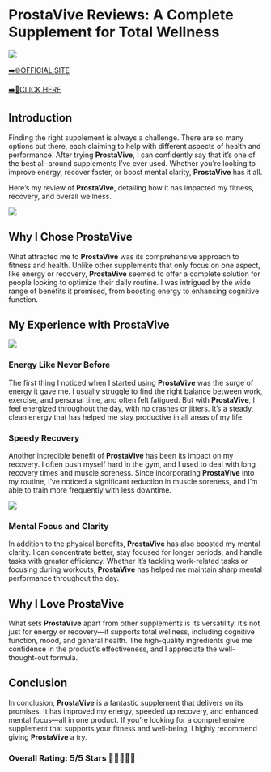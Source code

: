 # **ProstaVive Reviews**: A Complete Supplement for Total Wellness

[![](https://static.vecteezy.com/system/resources/thumbnails/019/896/014/small/buy-now-gradient-button-with-cart-symbol-buy-now-illustration-png.png)](https://edetoop.top/lander/sugarpreland-1/prostavive.html) 

[➡️🌐OFFICIAL SITE](https://edetoop.top/lander/sugarpreland-1/prostavive.html) 

[➡️🔗CLICK HERE](https://edetoop.top/lander/sugarpreland-1/prostavive.html) 


## Introduction

Finding the right supplement is always a challenge. There are so many options out there, each claiming to help with different aspects of health and performance. After trying **ProstaVive**, I can confidently say that it’s one of the best all-around supplements I’ve ever used. Whether you’re looking to improve energy, recover faster, or boost mental clarity, **ProstaVive** has it all.

Here’s my review of **ProstaVive**, detailing how it has impacted my fitness, recovery, and overall wellness.

[![](https://wallpapers.com/images/hd/red-order-now-button-udg4jcj4arvn8b0n-2.png)](https://edetoop.top/lander/sugarpreland-1/prostavive.html)  

## Why I Chose **ProstaVive**

What attracted me to **ProstaVive** was its comprehensive approach to fitness and health. Unlike other supplements that only focus on one aspect, like energy or recovery, **ProstaVive** seemed to offer a complete solution for people looking to optimize their daily routine. I was intrigued by the wide range of benefits it promised, from boosting energy to enhancing cognitive function.

## My Experience with **ProstaVive**

[![](https://static.vecteezy.com/system/resources/thumbnails/019/896/014/small/buy-now-gradient-button-with-cart-symbol-buy-now-illustration-png.png)](https://edetoop.top/lander/sugarpreland-1/prostavive.html)

### Energy Like Never Before

The first thing I noticed when I started using **ProstaVive** was the surge of energy it gave me. I usually struggle to find the right balance between work, exercise, and personal time, and often felt fatigued. But with **ProstaVive**, I feel energized throughout the day, with no crashes or jitters. It’s a steady, clean energy that has helped me stay productive in all areas of my life.

### Speedy Recovery

Another incredible benefit of **ProstaVive** has been its impact on my recovery. I often push myself hard in the gym, and I used to deal with long recovery times and muscle soreness. Since incorporating **ProstaVive** into my routine, I’ve noticed a significant reduction in muscle soreness, and I’m able to train more frequently with less downtime.

[![](https://wallpapers.com/images/hd/red-order-now-button-udg4jcj4arvn8b0n-2.png)](https://edetoop.top/lander/sugarpreland-1/prostavive.html)  

### Mental Focus and Clarity

In addition to the physical benefits, **ProstaVive** has also boosted my mental clarity. I can concentrate better, stay focused for longer periods, and handle tasks with greater efficiency. Whether it’s tackling work-related tasks or focusing during workouts, **ProstaVive** has helped me maintain sharp mental performance throughout the day.

## Why I Love **ProstaVive**

What sets **ProstaVive** apart from other supplements is its versatility. It’s not just for energy or recovery—it supports total wellness, including cognitive function, mood, and general health. The high-quality ingredients give me confidence in the product’s effectiveness, and I appreciate the well-thought-out formula.

## Conclusion

In conclusion, **ProstaVive** is a fantastic supplement that delivers on its promises. It has improved my energy, speeded up recovery, and enhanced mental focus—all in one product. If you’re looking for a comprehensive supplement that supports your fitness and well-being, I highly recommend giving **ProstaVive** a try.

### Overall Rating: 5/5 Stars 🌟🌟🌟🌟🌟
